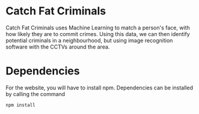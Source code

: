 # Catch Fat Criminals

Catch Fat Criminals uses Machine Learning to match a person's face, with how likely they are to commit crimes. Using this data, we can then identify potential criminals in a neighbourhood, but using image recognition software with the CCTVs around the area.

# Dependencies

For the website, you will have to install npm. Dependencies can be installed by calling the command
```
npm install
```
